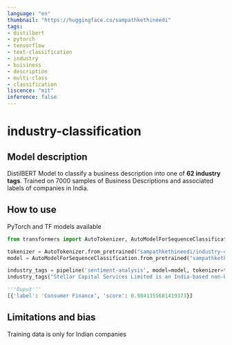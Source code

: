 ```yaml
---
language: "en"
thumbnail: "https://huggingface.co/sampathkethineedi"
tags:
- distilbert
- pytorch
- tensorflow
- text-classification
- industry
- buisiness
- description
- multi-class 
- classification
liscence: "mit"
inference: false
---
```


# industry-classification

## Model description

DistilBERT Model to classify a business description into one of **62 industry tags**. 
Trained on 7000 samples of Business Descriptions and associated labels of companies in India.

## How to use

PyTorch and TF models available

```python
from transformers import AutoTokenizer, AutoModelForSequenceClassification, pipeline

tokenizer = AutoTokenizer.from_pretrained("sampathkethineedi/industry-classification")  
model = AutoModelForSequenceClassification.from_pretrained("sampathkethineedi/industry-classification")

industry_tags = pipeline('sentiment-analysis', model=model, tokenizer=tokenizer)
industry_tags("Stellar Capital Services Limited is an India-based non-banking financial company ... loan against property, management consultancy, personal loans and unsecured loans.")

'''Ouput'''
[{'label': 'Consumer Finance', 'score': 0.9841355681419373}]
```

## Limitations and bias
Training data is only for Indian companies
